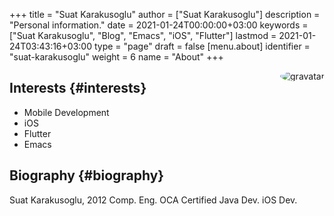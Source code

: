 +++
title = "Suat Karakusoglu"
author = ["Suat Karakusoglu"]
description = "Personal information."
date = 2021-01-24T00:00:00+03:00
keywords = ["Suat Karakusoglu", "Blog", "Emacs", "iOS", "Flutter"]
lastmod = 2021-01-24T03:43:16+03:00
type = "page"
draft = false
[menu.about]
  identifier = "suat-karakusoglu"
  weight = 6
  name = "About"
+++

<img style="border-radius: 50%; float: right;"
     src="https://media-exp1.licdn.com/dms/image/C4D03AQEudt0lKSOkLQ/profile-displayphoto-shrink_200_200/0/1517481949470?e=1616630400&v=beta&t=E_MfaPe5QBtfeOtQgvg09rDk8rork6hvYue-h-MQlS0"
     alt="gravatar"
     title="Suat Karakusoglu"/>


## Interests {#interests}

-   Mobile Development
-   iOS
-   Flutter
-   Emacs


## Biography {#biography}

Suat Karakusoglu, 2012 Comp. Eng.
OCA Certified Java Dev.
iOS Dev.
